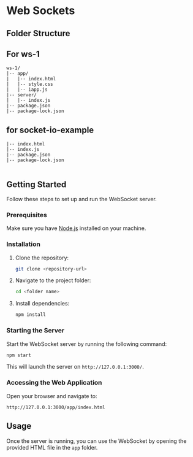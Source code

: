 
# Web Sockets

## Folder Structure

## For ws-1
```
ws-1/
|-- app/
|   |-- index.html
|   |-- style.css
|   |-- iapp.js
|-- server/
|   |-- index.js
|-- package.json
|-- package-lock.json
```
## for socket-io-example 
```
|-- index.html
|-- index.js
|-- package.json
|-- package-lock.json
 
```

## Getting Started

Follow these steps to set up and run the WebSocket server.

### Prerequisites

Make sure you have [Node.js](https://nodejs.org/) installed on your machine.

### Installation

1. Clone the repository:

   ```bash
   git clone <repository-url>
   ```

2. Navigate to the project folder:

   ```bash
   cd <folder name>
   ```

3. Install dependencies:

   ```bash
   npm install
   ```

### Starting the Server

Start the WebSocket server by running the following command:

```bash
npm start
```

This will launch the server on `http://127.0.0.1:3000/`.

### Accessing the Web Application

Open your browser and navigate to:

```
http://127.0.0.1:3000/app/index.html
```

## Usage

Once the server is running, you can use the WebSocket by opening the provided HTML file in the `app` folder.




